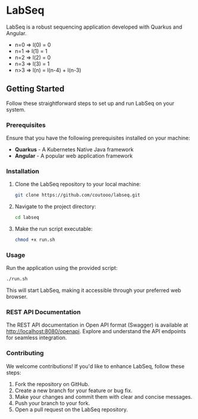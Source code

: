 # LabSeq

LabSeq is a robust sequencing application developed with Quarkus and Angular.

- n=0 => l(0) = 0
- n=1 => l(1) = 1
- n=2 => l(2) = 0
- n=3 => l(3) = 1
- n>3 => l(n) = l(n-4) + l(n-3)

## Getting Started

Follow these straightforward steps to set up and run LabSeq on your system.

### Prerequisites

Ensure that you have the following prerequisites installed on your machine:

- **Quarkus** - A Kubernetes Native Java framework
- **Angular** - A popular web application framework

### Installation

1. Clone the LabSeq repository to your local machine:

    ```bash
    git clone https://github.com/coutooo/labseq.git
    ```

2. Navigate to the project directory:

    ```bash
    cd labseq
    ```

3. Make the run script executable:

    ```bash
    chmod +x run.sh
    ```

### Usage

Run the application using the provided script:

```bash
./run.sh
```

This will start LabSeq, making it accessible through your preferred web browser.

### REST API Documentation

The REST API documentation in Open API format (Swagger) is available at [http://localhost:8080/openapi](http://localhost:8080/openapi). Explore and understand the API endpoints for seamless integration.

### Contributing

We welcome contributions! If you'd like to enhance LabSeq, follow these steps:

1. Fork the repository on GitHub.
2. Create a new branch for your feature or bug fix.
3. Make your changes and commit them with clear and concise messages.
4. Push your branch to your fork.
5. Open a pull request on the LabSeq repository.
